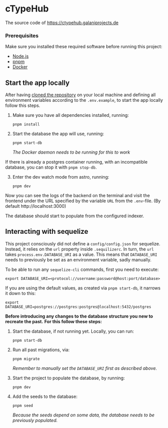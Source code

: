 # cTypeHub

The source code of https://ctypehub.galaniprojects.de

### Prerequisites

Make sure you installed these required software before running this project:

- [Node.js](https://nodejs.org/en/download/prebuilt-installer)
- [pnpm](https://pnpm.io/installation#using-corepack)
- [Docker](https://docs.docker.com/engine/install/)

## Start the app locally

After having [cloned the repository](https://docs.github.com/en/repositories/creating-and-managing-repositories/cloning-a-repository) on your local machine and defining all environment variables according to the `.env.example`, to start the app locally follow this steps.

1. Make sure you have all dependencies installed, running:

   ```
   pnpm install
   ```

2. Start the database the app will use, running:

   ```
   pnpm start-db
   ```

   _The Docker daemon needs to be running for this to work_

If there is already a postgres container running, with an incompatible database, you can stop it with `pnpm stop-db`.

3. Enter the dev watch mode from astro, running:

   ```
   pnpm dev
   ```

Now you can see the logs of the backend on the terminal and visit the frontend under the URL specified by the variable `URL` from the `.env`-file.
(By default http://localhost:3000)

The database should start to populate from the configured indexer.

## Interacting with sequelize

This project consciously did not define a `config/config.json` for sequelize.
Instead, it relies on the `url` property inside `.sequilizerc`.
In turn, the `url` takes `process.env.DATABASE_URI` as a value.
This means that `DATABASE_URI` needs to previously be set as an environment variable, sadly manually.

To be able to run any `sequelize-cli` commands, first you need to execute:

```
export DATABASE_URI=<protocol://username:password@host:port/database>
```

If you are using the default values, as created via `pnpm start-db`, it narrows it down to this:

```
export DATABASE_URI=postgres://postgres:postgres@localhost:5432/postgres
```

**Before introducing any changes to the database structure you new to recreate the past.**
**For this follow these steps:**

1. Start the database, if not running yet.
   Locally, you can run:
   ```
   pnpm start-db
   ```
2. Run all past migrations, via:

   ```
   pnpm migrate
   ```

   _Remember to manually set the `DATABASE_URI` first as described above._

3. Start the project to populate the database, by running:
   ```
   pnpm dev
   ```
4. Add the seeds to the database:
   ```
   pnpm seed
   ```
   _Because the seeds depend on some data, the database needs to be previously populated._
